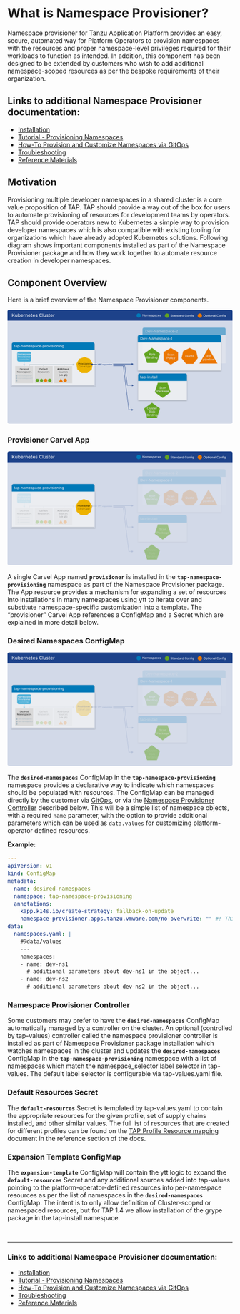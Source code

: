 # <a id="nsp-what-is-it"></a>What is Namespace Provisioner?

Namespace provisioner for Tanzu Application Platform provides an easy, secure, automated way for Platform Operators to provision namespaces with the resources and proper namespace-level privileges required for their workloads to function as intended. In addition, this component has been designed to be extended by customers who wish to add additional namespace-scoped resources as per the bespoke requirements of their organization.

## Links to additional Namespace Provisioner documentation:

- [Installation](install.hbs.md)
- [Tutorial - Provisioning Namespaces](tutorials.hbs.md) 
- [How-To Provision and Customize Namespaces via GitOps](how-tos.hbs.md)
- [Troubleshooting](troubleshooting.hbs.md)
- [Reference Materials](reference.hbs.md)

## <a id="nsp-motivation"></a>Motivation

Provisioning multiple developer namespaces in a shared cluster is a core value proposition of TAP. TAP should provide a way out of the box for users to automate provisioning of resources for development teams by operators. TAP should provide operators new to Kubernetes a simple way to provision developer namespaces which is also compatible with existing tooling for organizations which have already adopted Kubernetes solutions. Following diagram shows important components installed as part of the Namespace Provisioner package and how they work together to automate resource creation in developer namespaces.

## <a id="nsp-component-overview"></a>Component Overview 

Here is a brief overview of the Namespace Provisioner components.

![Namespace Provisioner Overview](../images/namespace-provisioner-overview-2.svg)

### <a id="nsp-component-carvel-app"></a>Provisioner Carvel App 

![Namespace Provisioner - Provisioner Carvel App](../images/namespace-provisioner-overview-2-c.svg)

A single Carvel App named **`provisioner`** is installed in the **`tap-namespace-provisioning`** namespace as part of the Namespace Provisioner package. The App resource provides a mechanism for expanding a set of resources into installations in many namespaces using ytt to iterate over and substitute namespace-specific customization into a template. The “provisioner” Carvel App references a ConfigMap and a Secret which are explained in more detail below.

### <a id="nsp-component-desired-namespaces-configmap"></a>Desired Namespaces ConfigMap

![Namespace Provisioner - Desired Namespaces ConfigMap](../images/namespace-provisioner-overview-2-a.svg)

The **`desired-namespaces`** ConfigMap in the **`tap-namespace-provisioning`** namespace provides a declarative way to indicate which namespaces should be populated with resources. The ConfigMap can be managed directly by the customer via [GitOps](#nsp-using-gitops), or via the [Namespace Provisioner Controller](#nsp-controller) described below. This will be a simple list of namespace objects, with a required `name` parameter, with the option to provide additional parameters which can be used as `data.values` for customizing platform-operator defined resources.

**Example:**

```yaml
---
apiVersion: v1
kind: ConfigMap
metadata:
  name: desired-namespaces
  namespace: tap-namespace-provisioning
  annotations:
    kapp.k14s.io/create-strategy: fallback-on-update
    namespace-provisioner.apps.tanzu.vmware.com/no-overwrite: "" #! This annotation tells the provisioner app to not override this configMap as this is your desired state.
data:
  namespaces.yaml: |
    #@data/values
    ---
    namespaces:
    - name: dev-ns1
      # additional parameters about dev-ns1 in the object...
    - name: dev-ns2
      # additional parameters about dev-ns2 in the object...
```

### <a id="nsp-component-namespace-provisioner-controller"></a>Namespace Provisioner Controller

Some customers may prefer to have the **`desired-namespaces`** ConfigMap automatically managed by a controller on the cluster. An optional (controlled by tap-values) controller called the namespace provisioner controller is installed as part of Namespace Provisioner package installation which watches namespaces in the cluster and updates the **`desired-namespaces`** ConfigMap in the **`tap-namespace-provisioning`** namespace with a list of namespaces which match the namespace_selector label selector in tap-values. The default label selector is  configurable via tap-values.yaml file.

### <a id="nsp-component-default-resources"></a>Default Resources Secret

The **`default-resources`** Secret is templated by tap-values.yaml to contain the appropriate resources for the given profile, set of supply chains installed, and other similar values. The full list of resources that are created for different profiles can be found on the [TAP Profile Resource mapping](reference.hbs.md) document in the reference section of the docs.

### <a id="nsp-component-expansion-template"></a>Expansion Template ConfigMap

The **`expansion-template`** ConfigMap will contain the ytt logic to expand the **`default-resources`** Secret and any additional sources added into tap-values pointing to the platform-operator-defined resources into per-namespace resources as per the list of namespaces in the **`desired-namespaces`** ConfigMap. The intent is to only allow definition of Cluster-scoped or namespaced resources, but for TAP 1.4 we allow installation of the grype package in the tap-install namespace.

</br>

---

### Links to additional Namespace Provisioner documentation:

- [Installation](install.hbs.md)
- [Tutorial - Provisioning Namespaces](tutorials.hbs.md) 
- [How-To Provision and Customize Namespaces via GitOps](how-tos.hbs.md)
- [Troubleshooting](troubleshooting.hbs.md)
- [Reference Materials](reference.hbs.md)